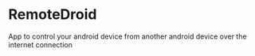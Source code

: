 RemoteDroid
===========

App to control your android device from another android device over the internet connection
